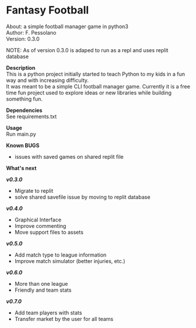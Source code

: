 # Fantasy Football  
About:      a simple football manager game in python3  
Author:     F. Pessolano  
Version:    0.3.0

NOTE:       As of version 0.3.0 is adaped to run as a repl and uses replit database   


**Description**  
This is a python project initially started to teach Python to my kids in a fun way and with increasing difficulty.  
It was meant to be a simple CLI football manager game. Currently it is a free time fun project used to explore ideas or new libraries while building something fun.     

**Dependencies**  
See requirements.txt  

**Usage**  
Run main.py

**Known BUGS**  
 - issues with saved games on shared replit file  

**What's next**

***v0.3.0***
 - Migrate to replit   
 - solve shared savefile issue by moving to replit database

***v0.4.0***
 - Graphical Interface  
 - Improve commenting  
 - Move support files to assets  

***v0.5.0***
 - Add match type to league information
 - Improve match simulator (better injuries, etc.)  

***v0.6.0***
 - More than one league  
 - Friendly and team stats  

***v0.7.0***
 - Add team players with stats  
 - Transfer market by the user for all teams  





